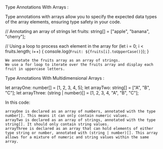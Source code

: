 Type Annotations With Arrays :

Type annotations with arrays allow you to specify the expected data types of the array elements, ensuring type safety in your code.

// Annotating an array of strings
let fruits: string[] = ["apple", "banana", "cherry"];

// Using a loop to process each element in the array
for (let i = 0; i < fruits.length; i++) {
  console.log(`Fruit: ${fruits[i].toUpperCase()}`);
}

    We annotate the fruits array as an array of strings.
    We use a for loop to iterate over the fruits array and display each fruit in uppercase letters.

Type Annotations With Multidimensional Arrays :

let arrayOne: number[] = [1, 2, 3, 4, 5];
let arrayTwo: string[] = ["A", "B", "C"];
let arrayThree: (string | number)[] = [1, 2, 3, 4, "A", "B", "C"];

In this code:

    arrayOne is declared as an array of numbers, annotated with the type number[]. This means it can only contain numeric values.
    arrayTwo is declared as an array of strings, annotated with the type string[]. It should only contain string values.
    arrayThree is declared as an array that can hold elements of either type string or number, annotated with (string | number)[]. This array allows for a mixture of numeric and string values within the same array.
